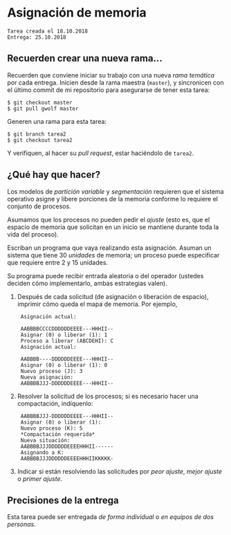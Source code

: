 # Asignación de memoria

	Tarea creada el 18.10.2018
	Entrega: 25.10.2018

## Recuerden crear una nueva rama...

Recuerden que conviene iniciar su trabajo con una nueva _rama
temática_ por cada entrega. Inicien desde la rama maestra (`master`),
y sincronicen con el último commit de mi repositorio para asegurarse
de tener esta tarea:

    $ git checkout master
	$ git pull gwolf master

Generen una rama para esta tarea:

    $ git branch tarea2
	$ git checkout tarea2

Y verifiquen, al hacer su _pull request_, estar haciéndolo de `tarea2`.

## ¿Qué hay que hacer?

Los modelos de _partición variable_ y _segmentación_ requieren que
el sistema operativo asigne y libere porciones de la memoria conforme
lo requiere el conjunto de procesos.

Asumamos que los procesos no pueden pedir el _ajuste_ (esto es, que
el espacio de memoria que solicitan en un inicio se mantiene durante
toda la vida del proceso).

Escriban un programa que vaya realizando esta asignación. Asuman un
sistema que tiene 30 _unidades_ de memoria; un proceso puede
especificar que requiere entre 2 y 15 unidades.

Su programa puede recibir entrada aleatoria o del operador (ustedes
deciden cómo implementarlo, ambas estrategias valen).

1. Después de cada solicitud (de asignación o liberación de espacio),
   imprimir cómo queda el mapa de memoria. Por ejemplo,

	    Asignación actual:

		AABBBBCCCCDDDDDDEEEE---HHHII--
		Asignar (0) o liberar (1): 1
		Proceso a liberar (ABCDEHI): C
		Asignación actual:

		AABBBB----DDDDDDEEEE---HHHII--
		Asignar (0) o liberar (1): 0
		Nuevo proceso (J): 3
		Nueva asignación:
		AABBBBJJJ-DDDDDDEEEE---HHHII--

2. Resolver la solicitud de los procesos; si es necesario hacer una
   compactación, indíquenlo:

		AABBBBJJJ-DDDDDDEEEE---HHHII--
		Asignar (0) o liberar (1):
		Nuevo proceso (K): 5
		*Compactación requerida*
		Nueva situación:
		AABBBBJJJDDDDDDEEEEHHHII------
		Asignando a K:
		AABBBBJJJDDDDDDEEEEHHHIIKKKKK-

3. Indicar si están resolviendo las solicitudes por _peor ajuste_,
   _mejor ajuste_ o _primer ajuste_.

## Precisiones de la entrega

Esta tarea puede ser entregada _de forma individual_ o _en equipos de
dos personas_.

<!-- ## Calificaciones y comentarios -->

<!-- [Disponibles en el archivo calificaciones.org](./calificaciones.org) -->
